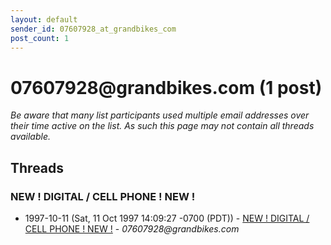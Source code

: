 ```yaml
---
layout: default
sender_id: 07607928_at_grandbikes_com
post_count: 1
---
```


# 07607928<span>@</span>grandbikes.com (1 post)

_Be aware that many list participants used multiple email addresses over their time active on the list. As such this page may not contain all threads available._

## Threads

### NEW !       DIGITAL / CELL PHONE !       NEW !
+ 1997-10-11 (Sat, 11 Oct 1997 14:09:27 -0700 (PDT)) - [NEW !       DIGITAL / CELL PHONE !       NEW !](/archive/1997/10/09261cb3f03eb3d4079a6d05483a5e8734c5d665860f8f8fa57ef81c24210e54) - _07607928@grandbikes.com_

